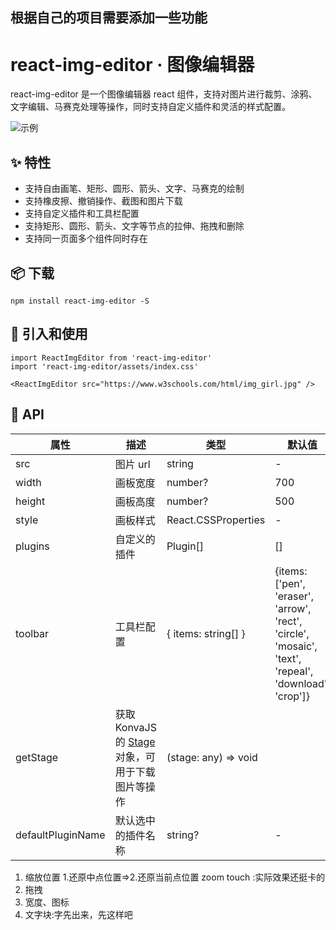 ## 根据自己的项目需要添加一些功能

# react-img-editor · 图像编辑器

react-img-editor 是一个图像编辑器 react 组件，支持对图片进行裁剪、涂鸦、文字编辑、马赛克处理等操作，同时支持自定义插件和灵活的样式配置。

![示例](https://s2.ax1x.com/2020/02/16/39gZcD.png)

## ✨ 特性

- 支持自由画笔、矩形、圆形、箭头、文字、马赛克的绘制
- 支持橡皮擦、撤销操作、截图和图片下载
- 支持自定义插件和工具栏配置
- 支持矩形、圆形、箭头、文字等节点的拉伸、拖拽和删除
- 支持同一页面多个组件同时存在

## 📦 下载

```
npm install react-img-editor -S
```

## 🔨 引入和使用

```
import ReactImgEditor from 'react-img-editor'
import 'react-img-editor/assets/index.css'

<ReactImgEditor src="https://www.w3schools.com/html/img_girl.jpg" />
```

## 🧰 API

| 属性 | 描述 | 类型 | 默认值 |
| --- | --- | --- | --- |
| src | 图片 url | string | - |
| width | 画板宽度 | number? | 700 |
| height | 画板高度 | number? | 500 |
| style | 画板样式 | React.CSSProperties | - |
| plugins | 自定义的插件 | Plugin[] | [] |
| toolbar | 工具栏配置 | { items: string[] } | {items: ['pen', 'eraser', 'arrow', 'rect', 'circle', 'mosaic', 'text', 'repeal', 'download', 'crop']} |
| getStage | 获取 KonvaJS 的 [Stage](https://konvajs.org/api/Konva.Stage.html) 对象，可用于下载图片等操作 | (stage: any) => void |
| defaultPluginName | 默认选中的插件名称 | string? | - |



1. 缩放位置
1.还原中点位置=>2.还原当前点位置
zoom touch :实际效果还挺卡的
3. 拖拽
4. 宽度、图标
5. 文字块:字先出来，先这样吧